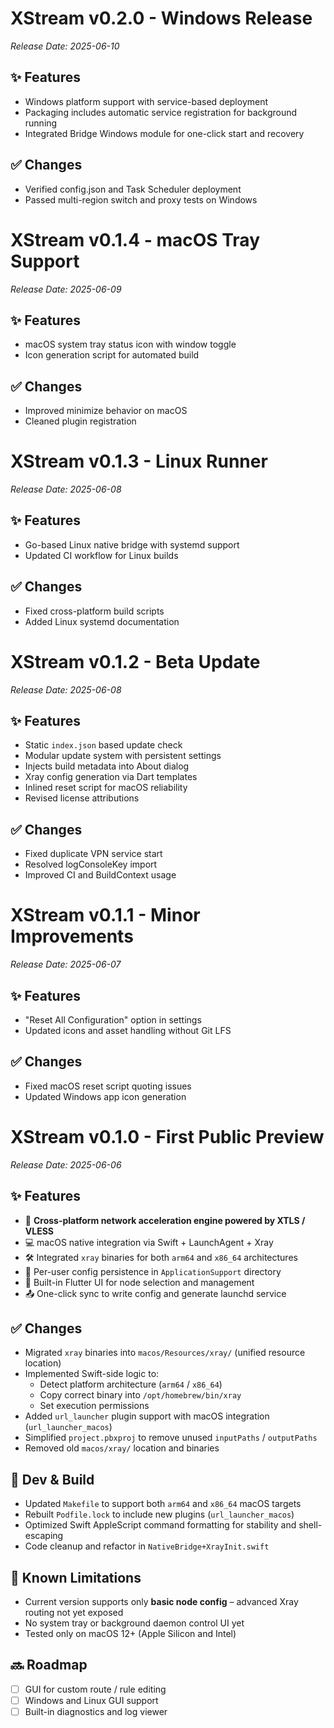 # XStream v0.2.0 - Windows Release

_Release Date: 2025-06-10_

## ✨ Features
- Windows platform support with service-based deployment
- Packaging includes automatic service registration for background running
- Integrated Bridge Windows module for one-click start and recovery

## ✅ Changes
- Verified config.json and Task Scheduler deployment
- Passed multi-region switch and proxy tests on Windows

# XStream v0.1.4 - macOS Tray Support

_Release Date: 2025-06-09_

## ✨ Features
- macOS system tray status icon with window toggle
- Icon generation script for automated build

## ✅ Changes
- Improved minimize behavior on macOS
- Cleaned plugin registration

# XStream v0.1.3 - Linux Runner

_Release Date: 2025-06-08_

## ✨ Features
- Go-based Linux native bridge with systemd support
- Updated CI workflow for Linux builds

## ✅ Changes
- Fixed cross-platform build scripts
- Added Linux systemd documentation

# XStream v0.1.2 - Beta Update

_Release Date: 2025-06-08_

## ✨ Features
- Static `index.json` based update check
- Modular update system with persistent settings
- Injects build metadata into About dialog
- Xray config generation via Dart templates
- Inlined reset script for macOS reliability
- Revised license attributions

## ✅ Changes
- Fixed duplicate VPN service start
- Resolved logConsoleKey import
- Improved CI and BuildContext usage

# XStream v0.1.1 - Minor Improvements

_Release Date: 2025-06-07_

## ✨ Features
- "Reset All Configuration" option in settings
- Updated icons and asset handling without Git LFS

## ✅ Changes
- Fixed macOS reset script quoting issues
- Updated Windows app icon generation



# XStream v0.1.0 - First Public Preview

_Release Date: 2025-06-06_

## ✨ Features

- 🎯 **Cross-platform network acceleration engine powered by XTLS / VLESS**
- 💻 macOS native integration via Swift + LaunchAgent + Xray
- 🛠️ Integrated `xray` binaries for both `arm64` and `x86_64` architectures
- 📂 Per-user config persistence in `ApplicationSupport` directory
- 📡 Built-in Flutter UI for node selection and management
- 📤 One-click sync to write config and generate launchd service

## ✅ Changes

- Migrated `xray` binaries into `macos/Resources/xray/` (unified resource location)
- Implemented Swift-side logic to:
  - Detect platform architecture (`arm64` / `x86_64`)
  - Copy correct binary into `/opt/homebrew/bin/xray`
  - Set execution permissions
- Added `url_launcher` plugin support with macOS integration (`url_launcher_macos`)
- Simplified `project.pbxproj` to remove unused `inputPaths` / `outputPaths`
- Removed old `macos/xray/` location and binaries

## 🔧 Dev & Build

- Updated `Makefile` to support both `arm64` and `x86_64` macOS targets
- Rebuilt `Podfile.lock` to include new plugins (`url_launcher_macos`)
- Optimized Swift AppleScript command formatting for stability and shell-escaping
- Code cleanup and refactor in `NativeBridge+XrayInit.swift`

## 🧪 Known Limitations

- Current version supports only **basic node config** – advanced Xray routing not yet exposed
- No system tray or background daemon control UI yet
- Tested only on macOS 12+ (Apple Silicon and Intel)

## 🔜 Roadmap

- [ ] GUI for custom route / rule editing
- [ ] Windows and Linux GUI support
- [ ] Built-in diagnostics and log viewer
